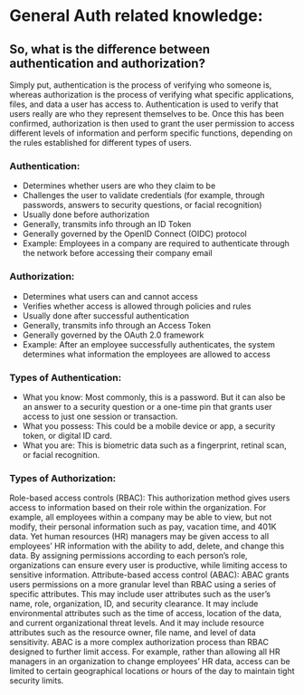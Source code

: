 # General Auth related knowledge:

## So, what is the difference between authentication and authorization?
Simply put, authentication is the process of verifying who someone is, whereas authorization is the process of verifying what specific applications, files, and data a user has access to.
Authentication is used to verify that users really are who they represent themselves to be. Once this has been confirmed, authorization is then used to grant the user permission to access
different levels of information and perform specific functions, depending on the rules established for different types of users.

### Authentication:
- Determines whether users are who they claim to be	
- Challenges the user to validate credentials (for example, through passwords, answers to security questions, or facial recognition)	
- Usually done before authorization	
- Generally, transmits info through an ID Token	
- Generally governed by the OpenID Connect (OIDC) protocol	
- Example: Employees in a company are required to authenticate through the network before accessing their company email	

### Authorization: 
- Determines what users can and cannot access
- Verifies whether access is allowed through policies and rules
- Usually done after successful authentication
- Generally, transmits info through an Access Token
- Generally governed by the OAuth 2.0 framework
- Example: After an employee successfully authenticates, the system determines what information the employees are allowed to access

### Types of Authentication:
- What you know: Most commonly, this is a password. But it can also be an answer to a security question or a one-time pin that grants user access to just one session or transaction. 
- What you possess: This could be a mobile device or app, a security token, or digital ID card.
- What you are: This is biometric data such as a fingerprint, retinal scan, or facial recognition.

### Types of Authorization:
Role-based access controls (RBAC): This authorization method gives users access to information based on their role within the organization. For example, all employees within a company may be able to view, but not modify,
their personal information such as pay, vacation time, and 401K data. Yet human resources (HR) managers may be given access to all employees’ HR information with the ability to add, delete, and change this data.
By assigning permissions according to each person’s role, organizations can ensure every user is productive, while limiting access to sensitive information.
Attribute-based access control (ABAC): ABAC grants users permissions on a more granular level than RBAC using a series of specific attributes. This may include user attributes such as
the user’s name, role, organization, ID, and security clearance. It may include environmental attributes such as the time of access, location of the data, and current organizational threat levels. 
And it may include resource attributes such as the resource owner, file name, and level of data sensitivity. 
ABAC is a more complex authorization process than RBAC designed to further limit access. 
For example, rather than allowing all HR managers in an organization to change employees’ HR data, access can be limited to certain geographical locations or hours of the day to maintain tight security limits.
